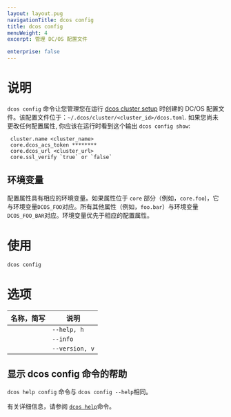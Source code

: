 ```yaml
---
layout: layout.pug
navigationTitle: dcos config
title: dcos config
menuWeight: 4
excerpt: 管理 DC/OS 配置文件

enterprise: false
---
```


# 说明
`dcos config` 命令让您管理您在运行 [dcos cluster setup](/cn/1.11/cli/command-reference/dcos-cluster/dcos-cluster-setup/) 时创建的 DC/OS 配置文件。该配置文件位于：`~/.dcos/cluster/<cluster_id>/dcos.toml`. 如果您尚未更改任何配置属性, 你应该在运行时看到这个输出 `dcos config show`:
```
 cluster.name <cluster_name>
 core.dcos_acs_token ********
 core.dcos_url <cluster_url>
 core.ssl_verify `true` or `false`
```

## 环境变量
配置属性具有相应的环境变量。如果属性位于 `core` 部分（例如，`core.foo`)，它与环境变量`DCOS_FOO`对应。所有其他属性（例如，`foo.bar`）与环境变量 `DCOS_FOO_BAR`对应。环境变量优先于相应的配置属性。

# 使用

```bash
dcos config
```

# 选项

| 名称，简写 | 说明 |
|---------|-------------|
| | `--help, h` | 显示使用情况。|
| | `--info` | 显示此子命令的简短说明。|
| | `--version, v` | 显示版本信息。 |


## 显示 dcos config 命令的帮助

`dcos help config` 命令与 `dcos config --help`相同。

有关详细信息，请参阅 [`dcos help`](/cn/1.11/cli/command-reference/dcos-help/)命令。
